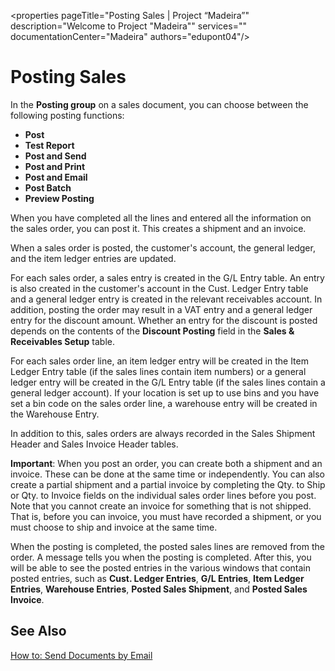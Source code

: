<properties
	pageTitle="Posting Sales | Project “Madeira”"
        description="Welcome to Project "Madeira""
        services=""
        documentationCenter="Madeira"
        authors="edupont04"/>

# Posting Sales
In the **Posting group** on a sales document, you can choose between the following posting functions:

- **Post**
- **Test Report**
- **Post and Send**
- **Post and Print**
- **Post and Email**
- **Post Batch**
- **Preview Posting**

When you have completed all the lines and entered all the information on the sales order, you can post it. This creates a shipment and an invoice.

When a sales order is posted, the customer's account, the general ledger, and the item ledger entries are updated.

For each sales order, a sales entry is created in the G/L Entry table. An entry is also created in the customer's account in the Cust. Ledger Entry table and a general ledger entry is created in the relevant receivables account. In addition, posting the order may result in a VAT entry and a general ledger entry for the discount amount. Whether an entry for the discount is posted depends on the contents of the **Discount Posting** field in the **Sales & Receivables Setup** table.

For each sales order line, an item ledger entry will be created in the Item Ledger Entry table (if the sales lines contain item numbers) or a general ledger entry will be created in the G/L Entry table (if the sales lines contain a general ledger account). If your location is set up to use bins and you have set a bin code on the sales order line, a warehouse entry will be created in the Warehouse Entry.

In addition to this, sales orders are always recorded in the Sales Shipment Header and Sales Invoice Header tables.

**Important**: When you post an order, you can create both a shipment and an invoice. These can be done at the same time or independently. You can also create a partial shipment and a partial invoice by completing the Qty. to Ship or Qty. to Invoice fields on the individual sales order lines before you post. Note that you cannot create an invoice for something that is not shipped. That is, before you can invoice, you must have recorded a shipment, or you must choose to ship and invoice at the same time. 

When the posting is completed, the posted sales lines are removed from the order. A message tells you when the posting is completed. After this, you will be able to see the posted entries in the various windows that contain posted entries, such as **Cust. Ledger Entries**, **G/L Entries**, **Item Ledger Entries**, **Warehouse Entries**, **Posted Sales Shipment**, and **Posted Sales Invoice**.

## See Also
[How to: Send Documents by Email](ui-how-send-documents-email.md)
